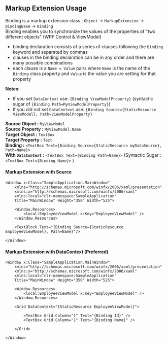 ## Markup Extension Usage
Binding is a markup extension class : `Object` -> `MarkupExtension` -> `BindingBase` -> `Binding`    
Binding enables you to synchronize the values of the properties of "two different objects" (WPF Control & ViewModel)
* binding declaration consists of a series of clauses following the `Binding` keyword and separated by commas
* clauses in the binding declaration can be in any order and there are many possible combinations
* each clause is a `Name = Value` pairs where `Name` is the name of the `Binding` class property and `Value` is the value you are setting for that property

**Notes:**
* If you set `DataContext` use: `{Binding ViewModelProperty}` (syntactic sugar of `{Binding Path=MyViewModelProperty}`)
* If you did not set `DataContext` use: `{Binding Source={StaticResource ViewModel}, Path=ViewModelProperty}`   

**Source Object :** `MyViewModel`    
**Source Property :** `MyViewModel.Name`    
**Target Object :** `TextBox`    
**Target Property :** `Text`    
**Binding :** `<TextBox Text={Binding Source={StaticResource myDataSource}, Path=Name}>`   
**With `DataContext` :** `<TextBox Text={Binding Path=Name}>` (Syntactic Sugar : `<TextBox Text={Binding Name}>` )    

#### Markup Extension with Source
```
<Window x:Class="SampleApplication.MainWindow"
    xmlns="http://schemas.microsoft.com/winfx/2006/xaml/presentation"
    xmlns:x="http://schemas.microsoft.com/winfx/2006/xaml"
    xmlns:local="clr-namespace:SampleApplication"
    Title="MainWindow" Height="350" Width="525">
	
    <Window.Resources>
        <local:EmployeeViewModel x:Key="EmployeeViewModel" />
    </Window.Resources>
	
    <TextBlock Text="{Binding Source={StaticResource EmployeeViewModel}, Path=Name}"/>
	
</Window>
```

#### Markup Extension with DataContext (Preferred)
```
<Window x:Class="SampleApplication.MainWindow"
    xmlns="http://schemas.microsoft.com/winfx/2006/xaml/presentation"
    xmlns:x="http://schemas.microsoft.com/winfx/2006/xaml"
    xmlns:local="clr-namespace:SampleApplication"
    Title="MainWindow" Height="350" Width="525">
	
    <Window.Resources>
        <local:EmployeeViewModel x:Key="EmployeeViewModel" />
    </Window.Resources>
	
    <Grid DataContext="{StaticResource EmployeeViewModel}">

        <TextBox Grid.Column="1" Text="{Binding Id}" />
        <TextBox Grid.Column="1" Text="{Binding Name}" />
		
    </Grid>
	
</Window>
```
